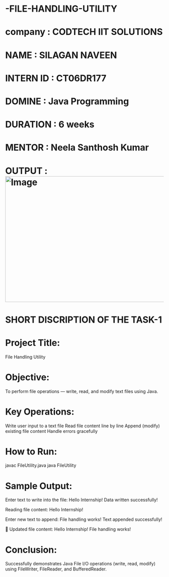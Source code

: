 # -FILE-HANDLING-UTILITY

# company : CODTECH IIT SOLUTIONS

# NAME : SILAGAN NAVEEN 

# INTERN ID : CT06DR177

# DOMINE : Java Programming

# DURATION :  6 weeks

# MENTOR :  Neela Santhosh Kumar 

# OUTPUT : <img width="583" height="398" alt="Image" src="https://github.com/user-attachments/assets/03848c2f-147e-47a4-91cc-97ec5eb98d66" />

 # SHORT DISCRIPTION OF THE TASK-1 
 
  # Project Title:
  
   File Handling Utility
   
# Objective:

To perform file operations — write, read, and modify text files using Java.
# Key Operations:

Write user input to a text file
Read file content line by line
Append (modify) existing file content
Handle errors gracefully

 # How to Run:
javac FileUtility.java
java FileUtility

# Sample Output:

Enter text to write into the file:
Hello Internship!
Data written successfully!

Reading file content:
Hello Internship!

Enter new text to append:
File handling works!
Text appended successfully!

📖 Updated file content:
Hello Internship!
File handling works!

# Conclusion:

Successfully demonstrates Java File I/O operations (write, read, modify) using FileWriter, FileReader, and BufferedReader.
